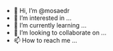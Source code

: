 - 👋 Hi, I’m @mosaedr
- 👀 I’m interested in ...
- 🌱 I’m currently learning ...
- 💞️ I’m looking to collaborate on ...
- 📫 How to reach me ...

<!---
mosaedr/mosaedr is a ✨ special ✨ repository because its `README.md` (this file) appears on your GitHub profile.
You can click the Preview link to take a look at your changes.
--->
